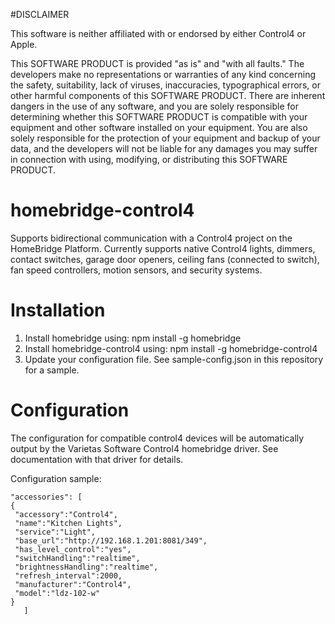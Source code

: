 #DISCLAIMER

This software is neither affiliated with or endorsed by either Control4 or Apple.  

This SOFTWARE PRODUCT is provided "as is" and "with all faults." The developers make no representations
or warranties of any kind concerning the safety, suitability, lack of viruses, inaccuracies, typographical 
errors, or other harmful components of this SOFTWARE PRODUCT. There are inherent dangers in the use of any 
software, and you are solely responsible for determining whether this SOFTWARE PRODUCT is compatible with 
your equipment and other software installed on your equipment. You are also solely responsible for the 
protection of your equipment and backup of your data, and the developers will not be liable for any damages 
you may suffer in connection with using, modifying, or distributing this SOFTWARE PRODUCT. 

# homebridge-control4

Supports bidirectional communication with a Control4 project on the HomeBridge Platform. Currently supports
native Control4 lights, dimmers, contact switches, garage door openers, ceiling fans (connected to switch),
fan speed controllers, motion sensors, and security systems.

# Installation

1. Install homebridge using: npm install -g homebridge
2. Install homebridge-control4 using: npm install -g homebridge-control4
3. Update your configuration file. See sample-config.json in this repository for a sample. 

# Configuration

The configuration for compatible control4 devices will be automatically output by the Varietas Software
Control4 homebridge driver.  See documentation with that driver for details.

Configuration sample:

 ```
"accessories": [ 
{
  "accessory":"Control4",
  "name":"Kitchen Lights",
  "service":"Light",
  "base_url":"http://192.168.1.201:8081/349",
  "has_level_control":"yes",
  "switchHandling":"realtime",
  "brightnessHandling":"realtime",
  "refresh_interval":2000,
  "manufacturer":"Control4",
  "model":"ldz-102-w"
}
    ]

